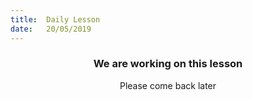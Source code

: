 ```yaml
---
title:  Daily Lesson
date:   20/05/2019
---
```


### <center>We are working on this lesson</center>
<center>Please come back later</center>